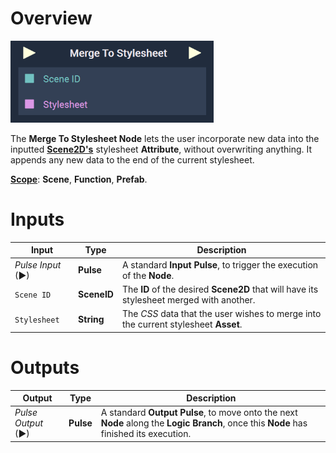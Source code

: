 # Overview

![The Merge To Stylesheet Node.](../../../.gitbook/assets/mergetostylesheet2.png)

The **Merge To Stylesheet Node** lets the user incorporate new data into the inputted [**Scene2D's**](../../../objects-and-types/project-objects/scene2d.md) stylesheet **Attribute**, without overwriting anything. It appends any new data to the end of the current stylesheet.

[**Scope**](../../overview.md#scopes): **Scene**, **Function**, **Prefab**.


# Inputs

|Input|Type|Description|
|---|---|---|
|*Pulse Input* (►)|**Pulse**|A standard **Input Pulse**, to trigger the execution of the **Node**.|
|`Scene ID`|**SceneID**|The **ID** of the desired **Scene2D** that will have its stylesheet merged with another.|
|`Stylesheet`|**String**|The *CSS* data that the user wishes to merge into the current stylesheet **Asset**.|

# Outputs

|Output|Type|Description|
|---|---|---|
|*Pulse Output* (►)|**Pulse**|A standard **Output Pulse**, to move onto the next **Node** along the **Logic Branch**, once this **Node** has finished its execution.|


